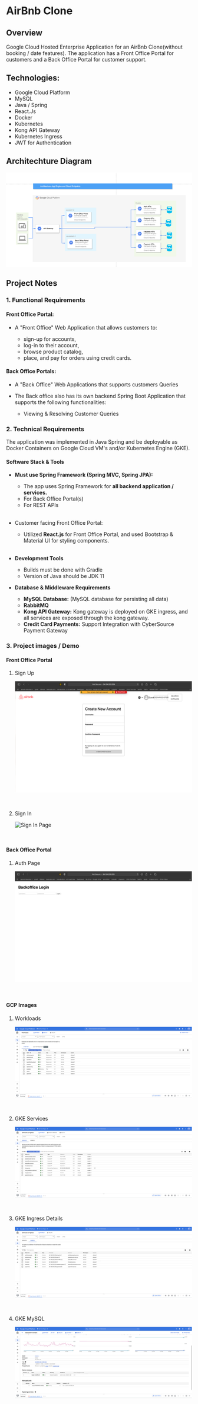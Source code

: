 # AirBnb Clone

## Overview

Google Cloud Hosted Enterprise Application for an AirBnb Clone(without booking / date features). The application has a Front Office Portal for customers and a Back Office Portal for customer support.

## Technologies:

- Google Cloud Platform
- MySQL
- Java / Spring
- React.Js
- Docker
- Kubernetes
- Kong API Gateway
- Kubernetes Ingress
- JWT for Authentication

## Architechture Diagram

![Architecture Diagram](images/architecture.png)

## Project Notes

### 1. Functional Requirements

#### Front Office Portal:

- A "Front Office" Web Application that allows customers to:

  - sign-up for accounts,
  - log-in to their account,
  - browse product catalog,
  - place, and pay for orders using credit cards.

#### Back Office Portals:

- A "Back Office" Web Applications that supports customers Queries

- The Back office also has its own backend Spring Boot Application that supports the following functionalities:

  - Viewing & Resolving Customer Queries

### 2. Technical Requirements

The application was implemented in Java Spring and be deployable as Docker Containers on Google Cloud VM's and/or Kubernetes Engine (GKE).

#### Software Stack & Tools

- **Must use Spring Framework (Spring MVC, Spring JPA):**

  - The app uses Spring Framework for **all backend application / services.**
  - For Back Office Portal(s)
  - For REST APIs

  <br/>

- Customer facing Front Office Portal:

  - Utilized **React.js** for Front Office Portal, and used Bootstrap & Material UI for styling components.

  <br/>

- **Development Tools**

  - Builds must be done with Gradle
  - Version of Java should be JDK 11
    <br/>

- **Database & Middleware Requirements**

  - **MySQL Database:** (MySQL database for persisting all data)
    <br/>
  - **RabbitMQ**
    <br/>
  - **Kong API Gateway:** Kong gateway is deployed on GKE ingress, and all services are exposed through the kong gateway.
    <br/>
  - **Credit Card Payments:** Support
    Integration with CyberSource Payment Gateway

### 3. Project images / Demo

#### Front Office Portal

1. Sign Up

   ![Sign Up](./images/sign_up.png)

    <br/>

2. Sign In

   ![Sign In Page](./images/sign_in.png)

  <br/>

#### Back Office Portal

1. Auth Page

   ![Auth Page](./images/backoffice_auth.png)

    <br/>

#### GCP Images

1. Workloads

   ![Workload](./images/gke_workloads.png)

   <br/>

2. GKE Services

   ![GKE Services](./images/gke_service.png)

   <br/>

3. GKE Ingress Details

   ![GKE Ingress Details](./images/gke_ingress.png)

   <br/>

4. GKE MySQL

   ![GKE MySQL](./images/gke_mysql.png)

   <br/>

